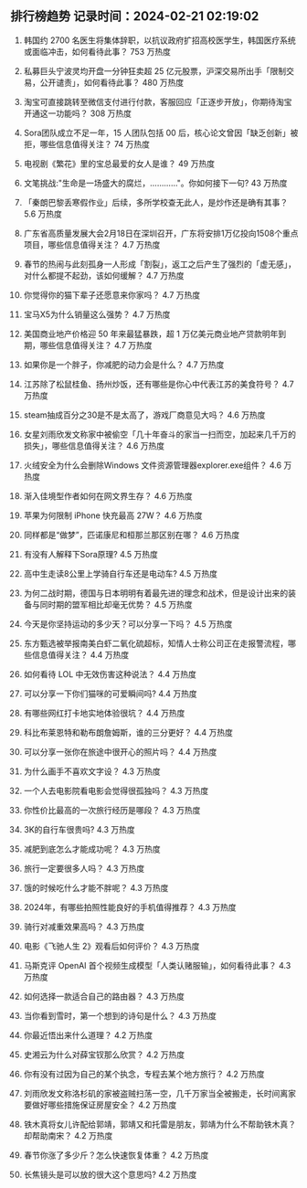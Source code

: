 
## 排行榜趋势 记录时间：2024-02-21 02:19:02
  
  1. 韩国约 2700 名医生将集体辞职，以抗议政府扩招高校医学生，韩国医疗系统或面临冲击，如何看待此事？ 753 万热度
    
  2. 私募巨头宁波灵均开盘一分钟狂卖超 25 亿元股票，沪深交易所出手「限制交易，公开谴责」，如何看待此事？ 480 万热度
    
  3. 淘宝可直接跳转至微信支付进行付款，客服回应「正逐步开放」，你期待淘宝开通这一功能吗？ 308 万热度
    
  4. Sora团队成立不足一年，15 人团队包括 00 后，核心论文曾因「缺乏创新」被拒，哪些信息值得关注？ 74 万热度
    
  5. 电视剧《繁花》里的宝总最爱的女人是谁？ 49 万热度
    
  6. 文笔挑战:"生命是一场盛大的腐烂，…………"。你如何接下一句? 43 万热度
    
  7. 「秦朗巴黎丢寒假作业」后续，多所学校查无此人，是炒作还是确有其事？ 5.6 万热度
    
  8. 广东省高质量发展大会2月18日在深圳召开，广东将安排1万亿投向1508个重点项目，哪些信息值得关注？ 4.7 万热度
    
  9. 春节的热闹与此刻孤身一人形成「割裂」，返工之后产生了强烈的「虚无感」，对什么都提不起劲，该如何缓解？ 4.7 万热度
    
  10. 你觉得你的猫下辈子还愿意来你家吗？ 4.7 万热度
    
  11. 宝马X5为什么销量这么强势？ 4.7 万热度
    
  12. 美国商业地产价格迎 50 年来最猛暴跌，超 1 万亿美元商业地产贷款明年到期，哪些信息值得关注？ 4.7 万热度
    
  13. 如果你是一个胖子，你减肥的动力会是什么？ 4.7 万热度
    
  14. 江苏除了松鼠桂鱼、扬州炒饭，还有哪些是你心中代表江苏的美食符号？ 4.7 万热度
    
  15. steam抽成百分之30是不是太高了，游戏厂商意见大吗？ 4.6 万热度
    
  16. 女星刘雨欣发文称家中被偷空「几十年奋斗的家当一扫而空，加起来几千万的损失」，哪些信息值得关注？ 4.6 万热度
    
  17. 火绒安全为什么会删除Windows 文件资源管理器explorer.exe组件？ 4.6 万热度
    
  18. 渐入佳境型作者如何在网文界生存？ 4.6 万热度
    
  19. 苹果为何限制 iPhone 快充最高 27W？ 4.6 万热度
    
  20. 同样都是“做梦”，匹诺康尼和桓那兰那区别在哪？ 4.6 万热度
    
  21. 有没有人解释下Sora原理? 4.5 万热度
    
  22. 高中生走读8公里上学骑自行车还是电动车? 4.5 万热度
    
  23. 为何二战时期，德国与日本明明有着最先进的理念和战术，但是设计出来的装备与同时期的盟军相比却毫无优势？ 4.5 万热度
    
  24. 今天是你坚持运动的多少天？可以分享一下吗？ 4.5 万热度
    
  25. 东方甄选被举报南美白虾二氧化硫超标，知情人士称公司正在走报警流程，哪些信息值得关注？ 4.4 万热度
    
  26. 如何看待 LOL 中无效伤害这种说法？ 4.4 万热度
    
  27. 可以分享一下你们猫咪的可爱瞬间吗? 4.4 万热度
    
  28. 有哪些网红打卡地实地体验很坑？ 4.4 万热度
    
  29. 科比布莱恩特和勒布朗詹姆斯，谁的三分更好？ 4.4 万热度
    
  30. 可以分享一张你在旅途中很开心的照片吗？ 4.4 万热度
    
  31. 为什么画手不喜欢文字设？ 4.3 万热度
    
  32. 一个人去电影院看电影会觉得很孤独吗？ 4.3 万热度
    
  33. 你性价比最高的一次旅行经历是哪段？ 4.3 万热度
    
  34. 3K的自行车很贵吗? 4.3 万热度
    
  35. 减肥到底怎么才能成功呢？ 4.3 万热度
    
  36. 旅行一定要很多人吗？ 4.3 万热度
    
  37. 饿的时候吃什么才能不胖呢？ 4.3 万热度
    
  38. 2024年，有哪些拍照性能良好的手机值得推荐？ 4.3 万热度
    
  39. 骑行对减重效果高吗？ 4.3 万热度
    
  40. 电影《飞驰人生 2》观看后如何评价？ 4.3 万热度
    
  41. 马斯克评 OpenAI 首个视频生成模型「人类认赌服输」，如何看待此事？ 4.3 万热度
    
  42. 如何选择一款适合自己的路由器？ 4.3 万热度
    
  43. 当你看到雪时，第一个想到的诗句是什么？ 4.3 万热度
    
  44. 你最近悟出来什么道理？ 4.2 万热度
    
  45. 史湘云为什么对薛宝钗那么欣赏？ 4.2 万热度
    
  46. 你有没有过因为自己的某个执念，专程去某个地方旅行？ 4.2 万热度
    
  47. 刘雨欣发文称洛杉矶的家被盗贼扫荡一空，几千万家当全被搬走，长时间离家要做好哪些措施保证房屋安全？ 4.2 万热度
    
  48. 铁木真将女儿许配给郭靖，郭靖又和托雷是朋友，郭靖为什么不帮助铁木真？却帮助南宋？ 4.2 万热度
    
  49. 春节你涨了多少斤？怎么快速恢复体重？ 4.2 万热度
    
  50. 长焦镜头是可以放的很大这个意思吗? 4.2 万热度
    